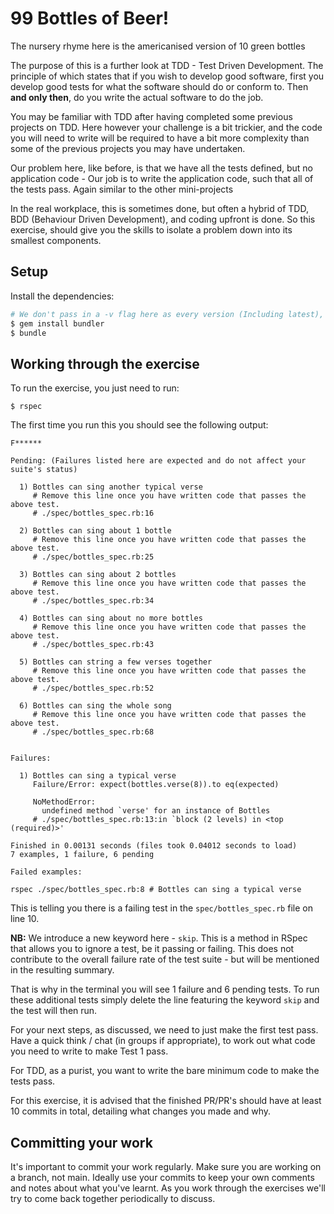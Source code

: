 # 99 Bottles of Beer!

The nursery rhyme here is the americanised version of 10 green bottles

The purpose of this is a further look at TDD - Test Driven Development. The principle of which
states that if you wish to develop good software, first you develop good tests for what the software
should do or conform to. Then **and only then**, do you write the actual software to do the job.

You may be familiar with TDD after having completed some previous projects on TDD. Here however
your challenge is a bit trickier, and the code you will need to write will be required to have a bit more
complexity than some of the previous projects you may have undertaken.

Our problem here, like before, is that we have all the tests defined, but no application code - Our job is
to write the application code, such that all of the tests pass. Again similar to the other mini-projects

In the real workplace, this is sometimes done, but often a hybrid of TDD, BDD (Behaviour Driven Development),
and coding upfront is done. So this exercise, should give you the skills to isolate a problem down
into its smallest components.

## Setup

Install the dependencies:

```bash
# We don't pass in a -v flag here as every version (Including latest), of bundler should work on Ruby 3.3.6
$ gem install bundler
$ bundle
```

## Working through the exercise

To run the exercise, you just need to run:

```
$ rspec
```

The first time you run this you should see the following output:

```
F******

Pending: (Failures listed here are expected and do not affect your suite's status)

  1) Bottles can sing another typical verse
     # Remove this line once you have written code that passes the above test.
     # ./spec/bottles_spec.rb:16

  2) Bottles can sing about 1 bottle
     # Remove this line once you have written code that passes the above test.
     # ./spec/bottles_spec.rb:25

  3) Bottles can sing about 2 bottles
     # Remove this line once you have written code that passes the above test.
     # ./spec/bottles_spec.rb:34

  4) Bottles can sing about no more bottles
     # Remove this line once you have written code that passes the above test.
     # ./spec/bottles_spec.rb:43

  5) Bottles can string a few verses together
     # Remove this line once you have written code that passes the above test.
     # ./spec/bottles_spec.rb:52

  6) Bottles can sing the whole song
     # Remove this line once you have written code that passes the above test.
     # ./spec/bottles_spec.rb:68


Failures:

  1) Bottles can sing a typical verse
     Failure/Error: expect(bottles.verse(8)).to eq(expected)
     
     NoMethodError:
       undefined method `verse' for an instance of Bottles
     # ./spec/bottles_spec.rb:13:in `block (2 levels) in <top (required)>'

Finished in 0.00131 seconds (files took 0.04012 seconds to load)
7 examples, 1 failure, 6 pending

Failed examples:

rspec ./spec/bottles_spec.rb:8 # Bottles can sing a typical verse
```

This is telling you there is a failing test in the `spec/bottles_spec.rb` file on line 10.

**NB:** We introduce a new keyword here - `skip`. This is a method in RSpec that allows you
to ignore a test, be it passing or failing. This does not contribute to the overall failure
rate of the test suite - but will be mentioned in the resulting summary.

That is why in the terminal you will see 1 failure and 6 pending tests. To run these additional
tests simply delete the line featuring the keyword `skip` and the test will then run.

For your next steps, as discussed, we need to just make the first test pass. Have a quick think / chat
(in groups if appropriate), to work out what code you need to write to make Test 1 pass.

For TDD, as a purist, you want to write the bare minimum code to make the tests pass.

For this exercise, it is advised that the finished PR/PR's should have at least 10 commits in total,
detailing what changes you made and why. 

## Committing your work

It's important to commit your work regularly. Make sure you are working on a branch, not main.
Ideally use your commits to keep your own comments and notes about what you've learnt.
As you work through the exercises we'll try to come back together periodically to discuss.
